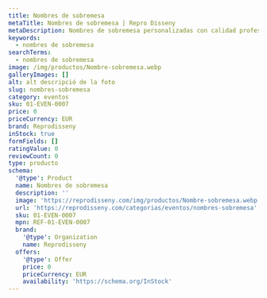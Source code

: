 ```yaml
---
title: Nombres de sobremesa
metaTitle: Nombres de sobremesa | Repro Disseny
metaDescription: Nombres de sobremesa personalizadas con calidad profesional en Cataluña.
keywords:
  - nombres de sobremesa
searchTerms:
  - nombres de sobremesa
image: /img/productos/Nombre-sobremesa.webp
galleryImages: []
alt: alt descripció de la foto
slug: nombres-sobremesa
category: eventos
sku: 01-EVEN-0007
price: 0
priceCurrency: EUR
brand: Reprodisseny
inStock: true
formFields: []
ratingValue: 0
reviewCount: 0
type: producto
schema:
  '@type': Product
  name: Nombres de sobremesa
  description: ''
  image: 'https://reprodisseny.com/img/productos/Nombre-sobremesa.webp'
  url: 'https://reprodisseny.com/categorias/eventos/nombres-sobremesa'
  sku: 01-EVEN-0007
  mpn: REF-01-EVEN-0007
  brand:
    '@type': Organization
    name: Reprodisseny
  offers:
    '@type': Offer
    price: 0
    priceCurrency: EUR
    availability: 'https://schema.org/InStock'
---
```


